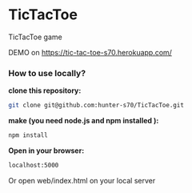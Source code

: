 # TicTacToe
TicTacToe game

DEMO on https://tic-tac-toe-s70.herokuapp.com/

<h3><strong>How to use locally?</strong></h3>

<strong>clone this repository:</strong>
```bash
git clone git@github.com:hunter-s70/TicTacToe.git
```
<strong>make (you need node.js and npm installed ):</strong>
```bash
npm install
```
<strong>Open in your browser:</strong>
```bash
localhost:5000
```

Or open web/index.html on your local server
